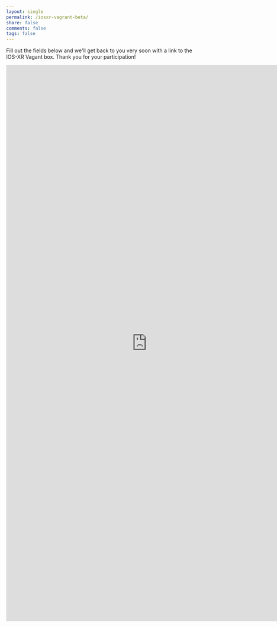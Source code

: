 ```yaml
---
layout: single
permalink: /iosxr-vagrant-beta/
share: false
comments: false
tags: false
---
```


Fill out the fields below and we'll get back to you very soon with a link to the IOS-XR Vagant box.
Thank you for your participation!

<iframe src="https://docs.google.com/forms/d/1BFB-YEhllLuUQqPCxH5Z9UljtkyKLxyMG7lPmYEXReg/viewform?embedded=true" width="760" height="1500" frameborder="0" marginheight="0" marginwidth="0">Loading...</iframe>
